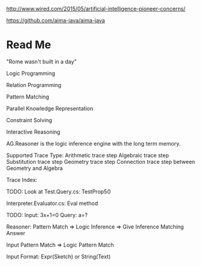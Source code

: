 http://www.wired.com/2015/05/artificial-intelligence-pioneer-concerns/

https://github.com/aima-java/aima-java

# Read Me #
"Rome wasn't built in a day"

Logic Programming

Relation Programming

Pattern Matching

Parallel Knowledge Representation

Constraint Solving

Interactive Reasoning

AG.Reasoner is the logic inference engine with the long term memory.

Supported Trace Type:
Arithmetic trace step
Algebraic trace step 
Substitution trace step
Geometry trace step
Connection trace step between Geometry and Algebra 

Trace Index:

TODO:
Look at Test.Query.cs: TestProp5()

Interpreter.Evaluator.cs: Eval method

TODO:
Input: 3x+1=0
Query: a=?

Reasoner:
Pattern Match => Logic Inference => Give Inference Matching Answer

Input Pattern Match => Logic Pattern Match

Input Format: Expr(Sketch) or String(Text)
